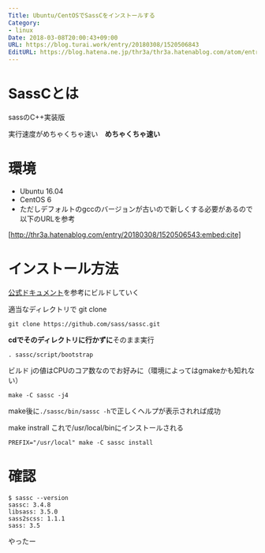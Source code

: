 ```yaml
---
Title: Ubuntu/CentOSでSassCをインストールする
Category:
- linux
Date: 2018-03-08T20:00:43+09:00
URL: https://blog.turai.work/entry/20180308/1520506843
EditURL: https://blog.hatena.ne.jp/thr3a/thr3a.hatenablog.com/atom/entry/17391345971623356759
---
```


# SassCとは

sassのC++実装版

実行速度がめちゃくちゃ速い　**めちゃくちゃ速い**

# 環境

- Ubuntu 16.04
- CentOS 6
 - ただしデフォルトのgccのバージョンが古いので新しくする必要があるので以下のURLを参考
 
 [http://thr3a.hatenablog.com/entry/20180308/1520506543:embed:cite]

# インストール方法

[公式ドキュメント](https://github.com/sass/sassc/blob/master/docs/building/unix-instructions.md)を参考にビルドしていく

適当なディレクトリで git clone

```
git clone https://github.com/sass/sassc.git
```

**cdでそのディレクトリに行かずに**そのまま実行

```
. sassc/script/bootstrap
```

ビルド jの値はCPUのコア数なのでお好みに（環境によってはgmakeかも知れない）

```
make -C sassc -j4
```

make後に`./sassc/bin/sassc -h`で正しくヘルプが表示されれば成功

make instrall これで/usr/local/binにインストールされる

```
PREFIX="/usr/local" make -C sassc install
```

# 確認

```
$ sassc --version
sassc: 3.4.8
libsass: 3.5.0
sass2scss: 1.1.1
sass: 3.5
```

やったー

